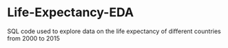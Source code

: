 # Life-Expectancy-EDA
SQL code used to explore data on the life expectancy of different countries from 2000 to 2015
